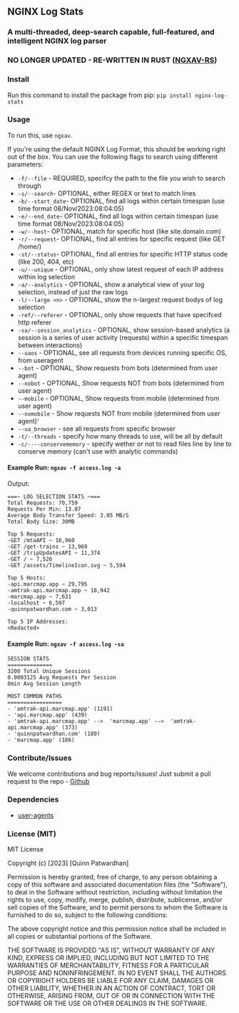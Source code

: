 ## NGINX Log Stats

### A multi-threaded, deep-search capable, full-featured, and intelligent NGINX log parser
### NO LONGER UPDATED - RE-WRITTEN IN RUST ([NGXAV-RS](https://github.com/QpxDesign/ngxav-rs))
### Install

Run this command to install the package from pip: `pip install nginx-log-stats`

### Usage

To run this, use `ngxav`.

If you're using the default NGINX Log Format, this should be working right out of the box.
You can use the following flags to search using different parameters:

- `-f/--file` - REQUIRED, specifcy the path to the file you wish to search through
- `-s/--search`- OPTIONAL, either REGEX or text to match lines
- `-b/--start_date`- OPTIONAL, find all logs within certain timespan (use time format 08/Nov/2023:08:04:05)
- `-e/--end_date`- OPTIONAL, find all logs within certain timespan (use time format 08/Nov/2023:08:04:05)
- `-w/--host`- OPTIONAL, match for specific host (like site.domain.com)
- `-r/--request`- OPTIONAL, find all entries for specific request (like GET /home/)
- `-st/--status`- OPTIONAL, find all entries for specific HTTP status code (like 200, 404, etc)
- `-u/--unique` - OPTIONAL, only show latest request of each IP address within log selection
- `-a/--analytics` - OPTIONAL, show a analytical view of your log selection, instead of just the raw logs
- `-l/--large <n>` - OPTIONAL, show the n-largest request bodys of log selection
- `-ref/--referer` - OPTIONAL, only show requests that have specifced http referer
- `-sa/--session_analytics` - OPTIONAL, show session-based analytics (a session is a series of user activity (requests) within a specific timespan between interactions)
- `--uaos` - OPTIONAL, see all requests from devices running specific OS, from useragent
- `--bot` - OPTIONAL, Show requests from bots (determined from user agent)
- `--nobot` - OPTIONAL, Show requests NOT from bots (determined from user agent)
- `--mobile` - OPTIONAL, Show requests from mobile (determined from user agent)
- `--nomobile` - Show requests NOT from mobile (determined from user agent)'
- `--ua_browser` - see all requests from specific browser
- `-t/--threads` - specify how many threads to use, will be all by default
- `-c/----conservememory` - specify wether or not to read files line by line to conserve memory (can't use with analytic commands)

#### Example Run: `ngxav -f access.log -a`

Output:

```
===~ LOG SELECTION STATS ~===
Total Requests: 70,759
Requests Per Min: 13.07
Average Body Transfer Speed: 3.05 MB/S
Total Body Size: 30MB

Top 5 Requests:
-GET /mtaAPI ~ 16,960
-GET /get-trains ~ 13,969
-GET /tripUpdatesAPI ~ 11,374
-GET / ~ 7,526
-GET /assets/TimelineIcon.svg ~ 5,594

Top 5 Hosts:
-api.marcmap.app ~ 29,795
-amtrak-api.marcmap.app ~ 18,942
-marcmap.app ~ 7,631
-localhost ~ 6,597
-quinnpatwardhan.com ~ 3,013

Top 5 IP Addresses:
<Redacted>
```

#### Example Run: `ngxav -f access.log -sa`

```
SESSION STATS
==============
3200 Total Unique Sessions
0.0003125 Avg Requests Per Session
0min Avg Session Length

MOST COMMON PATHS
=================
- 'amtrak-api.marcmap.app' (1191)
- 'api.marcmap.app' (439)
- 'amtrak-api.marcmap.app' -->  'marcmap.app' -->  'amtrak-api.marcmap.app' (373)
- 'quinnpatwardhan.com' (189)
- 'marcmap.app' (186)
```

### Contribute/Issues

We welcome contributions and bug reports/issues! Just submit a pull request to the repo - [Github](https://github.com/qpxdesign/nginginx_log_stats)

### Dependencies

- [user-agents](https://pypi.org/project/user-agents/)

### License (MIT)

MIT License

Copyright (c) [2023] [Quinn Patwardhan]

Permission is hereby granted, free of charge, to any person obtaining a copy of this software and associated documentation files (the "Software"), to deal in the Software without restriction, including without limitation the rights to use, copy, modify, merge, publish, distribute, sublicense, and/or sell copies of the Software, and to permit persons to whom the Software is furnished to do so, subject to the following conditions:

The above copyright notice and this permission notice shall be included in all copies or substantial portions of the Software.

THE SOFTWARE IS PROVIDED "AS IS", WITHOUT WARRANTY OF ANY KIND, EXPRESS OR IMPLIED, INCLUDING BUT NOT LIMITED TO THE WARRANTIES OF MERCHANTABILITY, FITNESS FOR A PARTICULAR PURPOSE AND NONINFRINGEMENT. IN NO EVENT SHALL THE AUTHORS OR COPYRIGHT HOLDERS BE LIABLE FOR ANY CLAIM, DAMAGES OR OTHER LIABILITY, WHETHER IN AN ACTION OF CONTRACT, TORT OR OTHERWISE, ARISING FROM, OUT OF OR IN CONNECTION WITH THE SOFTWARE OR THE USE OR OTHER DEALINGS IN THE SOFTWARE.

